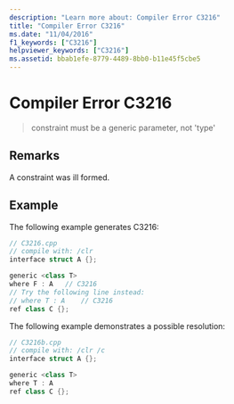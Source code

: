 ```yaml
---
description: "Learn more about: Compiler Error C3216"
title: "Compiler Error C3216"
ms.date: "11/04/2016"
f1_keywords: ["C3216"]
helpviewer_keywords: ["C3216"]
ms.assetid: bbab1efe-8779-4489-8bb0-b11e45f5cbe5
---
```

# Compiler Error C3216

> constraint must be a generic parameter, not 'type'

## Remarks

A constraint was ill formed.

## Example

The following example generates C3216:

```cpp
// C3216.cpp
// compile with: /clr
interface struct A {};

generic <class T>
where F : A   // C3216
// Try the following line instead:
// where T : A    // C3216
ref class C {};
```

The following example demonstrates a possible resolution:

```cpp
// C3216b.cpp
// compile with: /clr /c
interface struct A {};

generic <class T>
where T : A
ref class C {};
```
